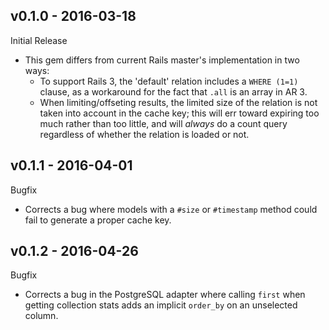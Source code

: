## v0.1.0 - 2016-03-18

Initial Release

* This gem differs from current Rails master's implementation in two ways:
  * To support Rails 3, the 'default' relation includes a `WHERE (1=1)` clause,
    as a workaround for the fact that `.all` is an array in AR 3.
  * When limiting/offseting results, the limited size of the relation is not
    taken into account in the cache key; this will err toward expiring too much
    rather than too little, and will *always* do a count query regardless of
    whether the relation is loaded or not.

## v0.1.1 - 2016-04-01

Bugfix

* Corrects a bug where models with a `#size` or `#timestamp` method could
  fail to generate a proper cache key.

## v0.1.2 - 2016-04-26

Bugfix

* Corrects a bug in the PostgreSQL adapter where calling `first` when getting collection stats
  adds an implicit `order_by` on an unselected column.

